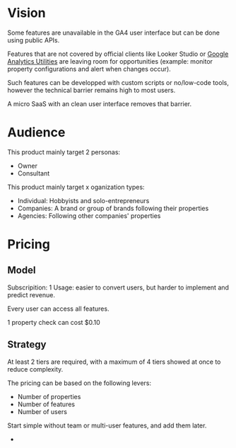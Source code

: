 # Vision

Some features are unavailable in the GA4 user interface but can be done using public APIs.

Features that are not covered by official clients like Looker Studio or [Google Analytics Utilities](https://github.com/google/google-analytics-utilities) are leaving room for opportunities (example: monitor property configurations and alert when changes occur).

Such features can be developped with custom scripts or no/low-code tools, however the technical barrier remains high to most users.

A micro SaaS with an clean user interface removes that barrier.

# Audience

This product mainly target 2 personas:

- Owner
- Consultant

This product mainly target x oganization types:

- Individual: Hobbyists and solo-entrepreneurs
- Companies: A brand or group of brands following their properties
- Agencies: Following other companies' properties

# Pricing

## Model

Subscripition: 1 
Usage: easier to convert users, but harder to implement and predict revenue.

Every user can access all features.

1 property check can cost $0.10

## Strategy

At least 2 tiers are required, with a maximum of 4 tiers showed at once to reduce complexity.

The pricing can be based on the following levers:

- Number of properties
- Number of features
- Number of users

Start simple without team or multi-user features, and add them later.

- 